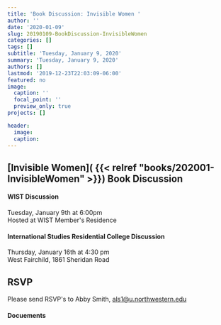 ```yaml
---
title: 'Book Discussion: Invisible Women '
author: ''
date: '2020-01-09'
slug: 20190109-BookDiscussion-InvisibleWomen
categories: []
tags: []
subtitle: 'Tuesday, January 9, 2020'
summary: 'Tuesday, January 9, 2020'
authors: []
lastmod: '2019-12-23T22:03:09-06:00'
featured: no
image:
  caption: ''
  focal_point: ''
  preview_only: true
projects: []

header:
  image:   
  caption: 
---
```


## [Invisible Women]( {{< relref "books/202001-InvisibleWomen" >}}) Book Discussion

#### WIST Discussion  
Tuesday, January 9th at 6:00pm   
Hosted at WIST Member's Residence 

#### International Studies Residential College Discussion  
Thursday, January 16th at 4:30 pm  
West Fairchild, 1861 Sheridan Road  

## RSVP  
Please send RSVP's to Abby Smith, als1@u.northwestern.edu

#### Docuements 

